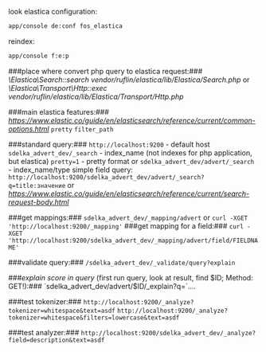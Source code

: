 look elastica configuration:
```bash
app/console de:conf fos_elastica
```
reindex:
```bash
app/console f:e:p
```

###place where convert php query to elastica request:###
*\Elastica\Search::search*
*vendor/ruflin/elastica/lib/Elastica/Search.php*
or
*\Elastica\Transport\Http::exec*
*vendor/ruflin/elastica/lib/Elastica/Transport/Http.php*

###main elastica features:###
*https://www.elastic.co/guide/en/elasticsearch/reference/current/common-options.html*
`pretty`
`filter_path`

###standard query:###
`http://localhost:9200`  - default host
`sdelka_advert_dev/_search` - index_name (not indexes for php application, but elastica)
`pretty=1` - pretty format
or
`sdelka_advert_dev/advert/_search` - index_name/type
simple field query:
`http://localhost:9200/sdelka_advert_dev/advert/_search?q=title:значение`
or
*https://www.elastic.co/guide/en/elasticsearch/reference/current/search-request-body.html*

###get mappings:###
`sdelka_advert_dev/_mapping/advert`
or
`curl -XGET 'http://localhost:9200/_mapping'`
###get mapping for a field:###
`curl -XGET 'http://localhost:9200/sdelka_advert_dev/_mapping/advert/field/FIELDNAME'`

###validate query:###
`/sdelka_advert_dev/_validate/query?explain`

###*explain score in query* (first run query, look at result, find $ID; Method: GET!):###
`sdelka_advert_dev/advert/$ID/_explain?q=`....

###test tokenizer:###
`http://localhost:9200/_analyze?tokenizer=whitespace&text=asdf`
`http://localhost:9200/_analyze?tokenizer=whitespace&filters=lowercase&text=asdf`

###test analyzer:###
`http://localhost:9200/sdelka_advert_dev/_analyze?field=description&text=asdf`
